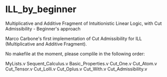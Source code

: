 # ILL_by_beginner
Multiplicative and Additive Fragment of Intuitionistic Linear Logic, with Cut Admissibility - Beginner's approach

Marco Carbone's first implementation of Cut Admissibility for ILL (Multiplicative and Additive Fragment). 

No makefile at the moment, please complile in the following order:

MyLists.v
Sequent_Calculus.v
Basic_Properties.v
Cut_One.v
Cut_Atom.v
Cut_Tensor.v
Cut_Lolli.v
Cut_Oplus.v
Cut_With.v
Cut_Admissibility.v
